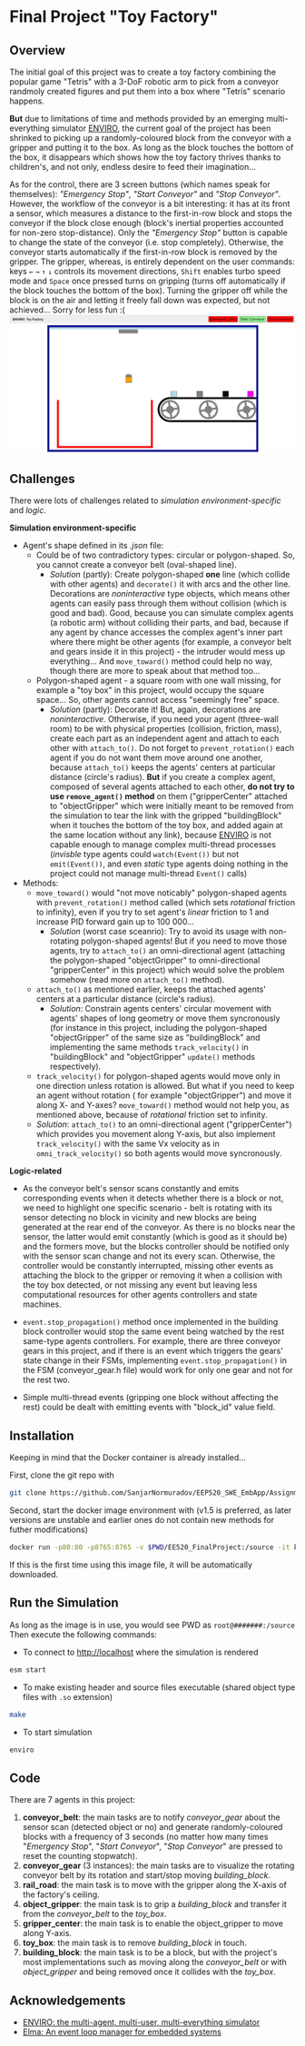 
# Final Project "Toy Factory"



## Overview
The initial goal of this project was to create a toy factory combining the popular game "Tetris" with a 3-DoF robotic arm to pick from a conveyor randmoly created figures and put them into a box where "Tetris" scenario happens. 

**But** due to limitations of time and methods provided by an emerging multi-everything simulator [ENVIRO](https://github.com/klavinslab/enviro), the current goal of the project has been shrinked to picking up a randomly-coloured block from the conveyor with a gripper and putting it to the box. As long as the block touches the bottom of the box, it disappears which shows how the toy factory thrives thanks to children's, and not only, endless desire to feed their imagination...

As for the control, there are 3 screen buttons (which names speak for themselves): *"Emergency Stop"*, *"Start Conveyor"* and _"Stop Conveyor"_. However, the workflow of the conveyor is a bit interesting: it has at its front a sensor, which measures a distance to the first-in-row block and stops the conveyor if the block close enough (block's inertial properties accounted for non-zero stop-distance). Only the _"Emergency Stop"_ button is capable to change the state of the conveyor (i.e. stop completely). Otherwise, the conveyor starts automatically if the first-in-row block is removed by the gripper. The gripper, whereas, is entirely dependent on the user commands: keys `←` `→` `↑` `↓` controls its movement directions, `Shift` enables turbo speed mode and `Space` once pressed turns on gripping (turns off automatically if the block touches the bottom of the box). Turning the gripper off while the block is on the air and letting it freely fall down was expected, but not achieved... Sorry for less fun :(
![](/ENVIRO_ToyFactory.jpg)

## Challenges
There were lots of challenges related to *simulation environment-specific* and *logic*.

**Simulation environment-specific**

- Agent's shape defined in its _.json_ file:
  - Could be of two contradictory types: circular or polygon-shaped. So, you cannot create a conveyor belt (oval-shaped line). 
    - _Solution_ (partly): Create polygon-shaped __one__ line (which collide with other agents) and `decorate()` it with arcs and the other line. Decorations are _noninteractive_ type objects, which means other agents can easily pass through them without collision (which is good and bad). Good, because you can simulate complex agents (a robotic arm) without colliding their parts, and bad, because if any agent by chance accesses the complex agent's inner part where there might be other agents (for example, a conveyor belt and gears inside it in this project) - the intruder would mess up everything... And `move_toward()` method could help no way, though there are more to speak about that method too...
  - Polygon-shaped agent - a square room with one wall missing, for example a "toy box" in this project, would occupy the square space... So, other agents cannot access "seemingly free" space.
    - _Solution_ (partly): Decorate it! But, again, decorations are _noninteractive_. Otherwise, if you need your agent (three-wall room) to be with physical properties (collision, friction, mass), create each part as an independent agent and attach to each other with `attach_to()`. Do not forget to `prevent_rotation()` each agent if you do not want them move around one another, because `attach_to()` keeps the agents' centers at particular distance (circle's radius). __But__ if you create a complex agent, composed of several agents attached to each other, __do not try to use `remove_agent()` method__ on them ("gripperCenter" attached to "objectGripper" which were initially meant to be removed from the simulation to tear the link with the gripped "buildingBlock" when it touches the bottom of the toy box, and added again at the same location without any link), because [ENVIRO](https://github.com/klavinslab/enviro) is not capable enough to manage complex multi-thread processes (_invisble_ type agents could `watch(Event())` but not `emit(Event())`, and even _static_ type agents doing nothing in the project could not manage multi-thread `Event()` calls)
- Methods:
  - `move_toward()` would "not move noticably" polygon-shaped agents with `prevent_rotation()` method called (which sets _rotational_ friction to infinity), even if you try to set agent's _linear_ friction to 1 and increase PID forward gain up to 100 000...
    - _Solution_ (worst case sceanrio): Try to avoid its usage with non-rotating polygon-shaped agents! But if you need to move those agents, try to `attach_to()` an omni-directional agent (attaching the polygon-shaped "objectGripper" to omni-directional "gripperCenter" in this project) which would solve the problem somehow (read more on `attach_to()` method).
  - `attach_to()` as mentioned earlier, keeps the attached agents' centers at a particular distance (circle's radius). 
    - _Solution_: Constrain agents centers' circular movement with agents' shapes of long geometry or move them syncronously (for instance in this project, including the polygon-shaped "objectGripper" of the same size as "buildingBlock" and implementing the same methods `track_velocity()` in "buildingBlock" and "objectGripper" `update()` methods respectively).
  - `track_velocity()` for polygon-shaped agents would move only in one direction unless rotation is allowed. But what if you need to keep an agent without rotation ( for example "objectGripper") and move it along X- and Y-axes? `move_toward()` method would not help you, as mentioned above, because of _rotational_ friction set to infinity.
   - _Solution_: `attach_to()` to an omni-directional agent ("gripperCenter") which provides you movement along Y-axis, but also implement `track_velocity()` with the same Vx velocity as in `omni_track_velocity()` so both agents would move syncronously.

__Logic-related__

- As the conveyor belt's sensor scans constantly and emits corresponding events when it detects whether there is a block or not, we need to highlight one specific scenario - belt is rotating with its sensor detecting no block in vicinity and new blocks are being generated at the rear end of the conveyor. As there is no blocks near the sensor, the latter would emit constantly (which is good as it should be) and the formers move, but the blocks controller should be notified only with the sensor scan change and not its every scan. Otherwise, the controller would be constantly interrupted, missing other events as attaching the block to the gripper or removing it when a collision with the toy box detected, or not missing any event but leaving less computational resources for other agents controllers and state machines.

- `event.stop_propagation()` method once implemented in the building block controller would stop the same event being watched by the rest same-type agents controllers. For example, there are three conveyor gears in this project, and if there is an event which triggers the gears' state change in their FSMs, implementing `event.stop_propagation()` in the FSM (conveyor_gear.h file) would work for only one gear and not for the rest two.

- Simple multi-thread events (gripping one block without affecting the rest) could be dealt with emitting events with "block_id" value field.
## Installation
Keeping in mind that the Docker container is already installed...

First, clone the git repo with

```bash
git clone https://github.com/SanjarNormuradov/EEP520_SWE_EmbApp/Assignments/Final_Project
```
Second, start the docker image environment with (v1.5 is preferred, as later versions are unstable and earlier ones do not contain new methods for futher modifications)
```bash
docker run -p80:80 -p8765:8765 -v $PWD/EE520_FinalProject:/source -it klavins/enviro:v1.5 bash
```
If this is the first time using this image file, it will be automatically downloaded.
## Run the Simulation
As long as the image is in use, you would see PWD as `root@#######:/source`
Then execute the following commands:

- To connect to [http://localhost](http://localhost/) where the simulation is rendered
```bash
esm start
```
- To make existing header and source files executable (shared object type files with `.so` extension)
```bash
make
```
- To start simulation
```bash
enviro
```
## Code
There are 7 agents in this project:

1. __conveyor_belt__: the main tasks are to notify _conveyor_gear_ about the sensor scan (detected object or no) and generate randomly-coloured blocks with a frequency of 3 seconds (no matter how many times "_Emergency Stop_", "_Start Conveyor_", "_Stop Conveyor_" are pressed to reset the counting stopwatch).
2. __conveyor_gear__ (3 instances): the main tasks are to visualize the rotating conveyor belt by its rotation and start/stop moving _building_block_.
3. __rail_road__: the main task is to move with the gripper along the X-axis of the factory's ceiling.
4. __object_gripper__: the main task is to grip a _building_block_ and transfer it from the _conveyor_belt_ to the _toy_box_.
5. __gripper_center__: the main task is to enable the object_gripper to move along Y-axis.
6. __toy_box__: the main task is to remove _building_block_ in touch.
7. __building_block__: the main task is to be a block, but with the project's most implementations such as moving along the _conveyor_belt_ or with _object_gripper_ and being removed once it collides with the _toy_box_.


## Acknowledgements

 - [ENVIRO: the multi-agent, multi-user, multi-everything simulator](https://github.com/klavinslab/enviro)
 - [Elma: An event loop manager for embedded systems](http://klavinslab.org/elma/)
